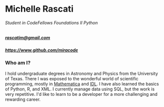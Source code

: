 Michelle Rascati
======
###### Student in CodeFellows Foundations II Python
##### [rascatim@gmail.com](mailto:rascatim@gmail.com)
##### https://www.github.com/miracode

### Who am I?
I hold undergraduate degrees in Astronomy and Physics from the University of Texas.  There I was exposed to the wonderful world of scientific programming, mostly in [Mathematica](http://www.wolfram.com/mathematica/) and [IDL](http://www.exelisvis.com/ProductsServices/IDL.aspx).  I have also learned the basics of Python, R, and XML.  I currently manage data using SQL, but the work is very repetitive.  I'd like to learn to be a developer for a more challenging and rewarding career.